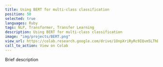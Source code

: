 ```yaml
---
title: Using BERT for multi-class classification
position: 50
selected: true
languages: Ruby
tags: NLP, Transformer, Transfer Learning
description: Using BERT for multi-class classification
image: "img/projects/BERT.png"
view_url: https://colab.research.google.com/drive/1OnpXriRyRc9IQvm5LThD0R1PBtpQc9zf#scrollTo=MYWzeGSY2xh3
call_to_action: View on Colab
---
```


Brief description
